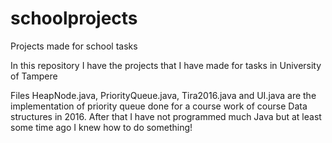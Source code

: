 # schoolprojects
Projects made for school tasks

In this repository I have the projects that I have made for tasks in University of Tampere

Files HeapNode.java, PriorityQueue.java, Tira2016.java and UI.java are the implementation of priority queue done for a course work of course Data structures in 2016. After that I have not programmed much Java but at least some time ago I knew how to do something!
